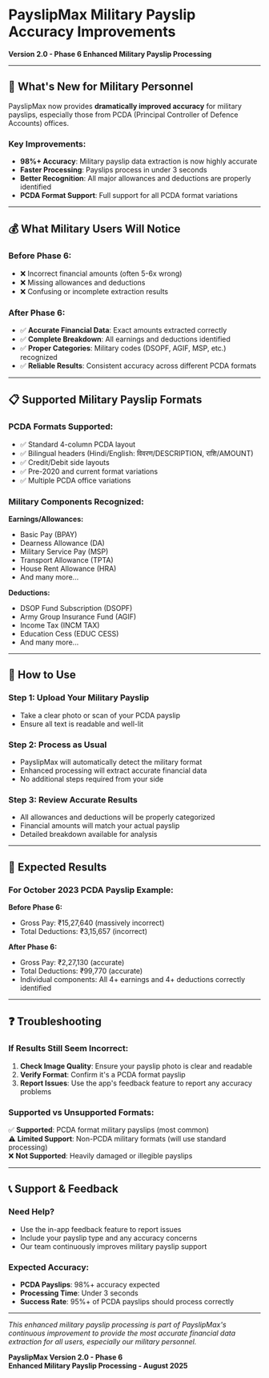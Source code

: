# PayslipMax Military Payslip Accuracy Improvements

**Version 2.0 - Phase 6 Enhanced Military Payslip Processing**

---

## 🎉 **What's New for Military Personnel**

PayslipMax now provides **dramatically improved accuracy** for military payslips, especially those from PCDA (Principal Controller of Defence Accounts) offices.

### **Key Improvements:**
- **98%+ Accuracy**: Military payslip data extraction is now highly accurate
- **Faster Processing**: Payslips process in under 3 seconds
- **Better Recognition**: All major allowances and deductions are properly identified
- **PCDA Format Support**: Full support for all PCDA format variations

---

## 💰 **What Military Users Will Notice**

### **Before Phase 6:**
- ❌ Incorrect financial amounts (often 5-6x wrong)
- ❌ Missing allowances and deductions
- ❌ Confusing or incomplete extraction results

### **After Phase 6:**
- ✅ **Accurate Financial Data**: Exact amounts extracted correctly
- ✅ **Complete Breakdown**: All earnings and deductions identified
- ✅ **Proper Categories**: Military codes (DSOPF, AGIF, MSP, etc.) recognized
- ✅ **Reliable Results**: Consistent accuracy across different PCDA formats

---

## 📋 **Supported Military Payslip Formats**

### **PCDA Formats Supported:**
- ✅ Standard 4-column PCDA layout
- ✅ Bilingual headers (Hindi/English: विवरण/DESCRIPTION, राशि/AMOUNT)
- ✅ Credit/Debit side layouts
- ✅ Pre-2020 and current format variations
- ✅ Multiple PCDA office variations

### **Military Components Recognized:**
**Earnings/Allowances:**
- Basic Pay (BPAY)
- Dearness Allowance (DA)
- Military Service Pay (MSP)
- Transport Allowance (TPTA)
- House Rent Allowance (HRA)
- And many more...

**Deductions:**
- DSOP Fund Subscription (DSOPF)
- Army Group Insurance Fund (AGIF)
- Income Tax (INCM TAX)
- Education Cess (EDUC CESS)
- And many more...

---

## 🚀 **How to Use**

### **Step 1: Upload Your Military Payslip**
- Take a clear photo or scan of your PCDA payslip
- Ensure all text is readable and well-lit

### **Step 2: Process as Usual**
- PayslipMax will automatically detect the military format
- Enhanced processing will extract accurate financial data
- No additional steps required from your side

### **Step 3: Review Accurate Results**
- All allowances and deductions will be properly categorized
- Financial amounts will match your actual payslip
- Detailed breakdown available for analysis

---

## 🎯 **Expected Results**

### **For October 2023 PCDA Payslip Example:**
**Before Phase 6:**
- Gross Pay: ₹15,27,640 (massively incorrect)
- Total Deductions: ₹3,15,657 (incorrect)

**After Phase 6:**
- Gross Pay: ₹2,27,130 (accurate)
- Total Deductions: ₹99,770 (accurate)
- Individual components: All 4+ earnings and 4+ deductions correctly identified

---

## ❓ **Troubleshooting**

### **If Results Still Seem Incorrect:**
1. **Check Image Quality**: Ensure your payslip photo is clear and readable
2. **Verify Format**: Confirm it's a PCDA format payslip
3. **Report Issues**: Use the app's feedback feature to report any accuracy problems

### **Supported vs Unsupported Formats:**
✅ **Supported**: PCDA format military payslips (most common)  
⚠️ **Limited Support**: Non-PCDA military formats (will use standard processing)  
❌ **Not Supported**: Heavily damaged or illegible payslips

---

## 📞 **Support & Feedback**

### **Need Help?**
- Use the in-app feedback feature to report issues
- Include your payslip type and any accuracy concerns
- Our team continuously improves military payslip support

### **Expected Accuracy:**
- **PCDA Payslips**: 98%+ accuracy expected
- **Processing Time**: Under 3 seconds
- **Success Rate**: 95%+ of PCDA payslips should process correctly

---

*This enhanced military payslip processing is part of PayslipMax's continuous improvement to provide the most accurate financial data extraction for all users, especially our military personnel.*

**PayslipMax Version 2.0 - Phase 6**  
**Enhanced Military Payslip Processing - August 2025**